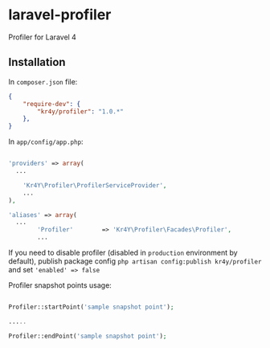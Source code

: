 laravel-profiler
================

Profiler for Laravel 4

## Installation

In `composer.json` file:
```json
{
    "require-dev": {
        "kr4y/profiler": "1.0.*"
    },
}
```

In `app/config/app.php`:
```php

'providers' => array(
  ...

    'Kr4Y\Profiler\ProfilerServiceProvider',
    ...
),

'aliases' => array(
  ...
        'Profiler'        => 'Kr4Y\Profiler\Facades\Profiler',
        ...

```
If you need to disable profiler (disabled in `production` environment by default), publish package config `php artisan config:publish kr4y/profiler` and set `'enabled' => false`

Profiler snapshot points usage:
```php

Profiler::startPoint('sample snapshot point');

.....

Profiler::endPoint('sample snapshot point');


```
